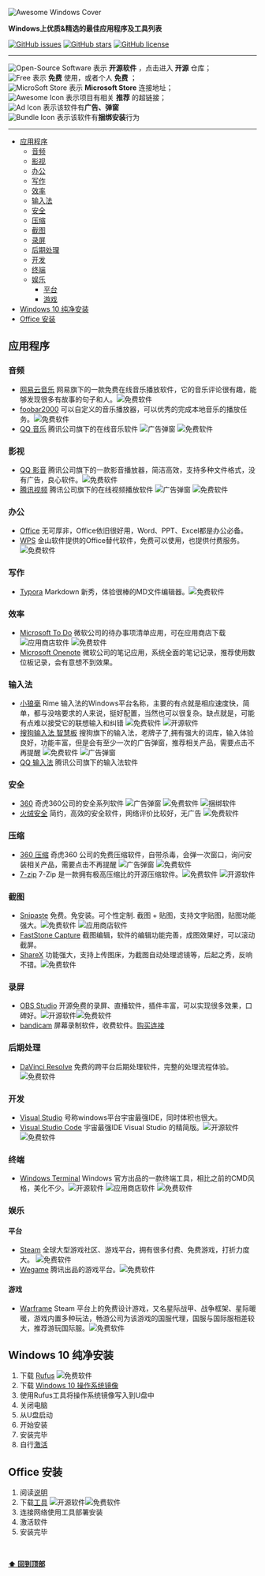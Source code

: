 ![Awesome Windows Cover](https://github.com/allinu/Awesome-Windows/blob/master/images/Github%20Cover-Awesome%20Windows.png?raw=true)

**Windows上优质&精选的最佳应用程序及工具列表**

[![GitHub issues](https://img.shields.io/github/issues/allinu/Awesome-Windows)](https://github.com/allinu/Awesome-Windows/issues)
[![GitHub stars](https://img.shields.io/github/stars/allinu/Awesome-Windows)](https://github.com/allinu/Awesome-Windows/stargazers)
[![GitHub license](https://img.shields.io/github/license/allinu/Awesome-Windows)](https://github.com/allinu/Awesome-Windows/blob/master/LICENSE)



---

![Open-Source Software][OSS Icon] 表示 **开源软件** ，点击进入 **开源** 仓库；\
![Free][Free Icon] 表示 **免费** 使用，或者个人 **免费** ；\
![MicroSoft Store][App-Store Icon] 表示 **Microsoft Store** 连接地址；\
![Awesome Icon][Awesome Icon] 表示项目有相关 **推荐** 的超链接；\
![Ad Icon][AD Icon] 表示该软件有**广告、弹窗** \
![Bundle Icon][Bundle Icon] 表示该软件有**捆绑安装**行为

---

- [应用程序](#应用程序)
  - [音频](#音频)
  - [影视](#影视)
  - [办公](#办公)
  - [写作](#写作)
  - [效率](#效率)
  - [输入法](#输入法)
  - [安全](#安全)
  - [压缩](#压缩)
  - [截图](#截图)
  - [录屏](#录屏)
  - [后期处理](#后期处理)
  - [开发](#开发)
  - [终端](#终端)
  - [娱乐](#娱乐)
    - [平台](#平台)
    - [游戏](#游戏)
- [Windows 10 纯净安装](#windows-10-纯净安装)
- [Office 安装](#office-安装)

## 应用程序

### 音频

* [网易云音乐](https://music.163.com/) 网易旗下的一款免费在线音乐播放软件，它的音乐评论很有趣，能够发现很多有故事的句子和人。![][Free Icon]
* [foobar2000](https://www.foobar2000.org/) 可以自定义的音乐播放器，可以优秀的完成本地音乐的播放任务。![][Free Icon]
* [QQ 音乐](https://y.qq.com/) 腾讯公司旗下的在线音乐软件 ![][AD Icon] ![][Free Icon]
  

### 影视

* [QQ 影音](https://player.qq.com/) 腾讯公司旗下的一款影音播放器，简洁高效，支持多种文件格式，没有广告，良心软件。![][Free Icon]
* [腾讯视频](https://v.qq.com/) 腾讯公司旗下的在线视频播放软件  ![][AD Icon] ![][Free Icon]

### 办公

* [Office](https://www.office.com/) 无可厚非，Office依旧很好用，Word、PPT、Excel都是办公必备。
* [WPS](https://www.wps.cn/) 金山软件提供的Office替代软件，免费可以使用，也提供付费服务。![][Free Icon]

### 写作

* [Typora](https://typora.io/) Markdown 新秀，体验很棒的MD文件编辑器。![][Free Icon]

### 效率

* [Microsoft To Do](https://todo.microsoft.com/tasks/) 微软公司的待办事项清单应用，可在应用商店下载 ![][App-Store Icon] ![][Free Icon]
* [Microsoft Onenote](https://www.microsoft.com/zh-cn/microsoft-365/onenote/digital-note-taking-app?ms.url=onenotecom&rtc=1) 微软公司的笔记应用，系统全面的笔记记录，推荐使用数位板记录，会有意想不到效果。

### 输入法

* [小狼毫](https://rime.im/) Rime 输入法的Windows平台名称，主要的有点就是相应速度快，简单，都与没啥要求的人来说，挺好配置，当然也可以很复杂。缺点就是，可能有点难以接受它的联想输入和纠错  ![][Free Icon] ![][OSS Icon]
* [搜狗输入法 智慧板](https://pinyin.sogou.com/zhihui/) 搜狗旗下的输入法，老牌子了,拥有强大的词库，输入体验良好，功能丰富，但是会有至少一次的广告弹窗，推荐相关产品，需要点击不再提醒 ![][Free Icon] ![][AD Icon]
* [QQ 输入法](http://qq.pinyin.cn/) 腾讯公司旗下的输入法软件

### 安全

* [360](https://www.360.cn/) 奇虎360公司的安全系列软件 ![][AD Icon] ![][Free Icon] ![][Bundle Icon]
* [火绒安全](https://www.huorong.cn/) 简约，高效的安全软件，网络评价比较好，无广告 ![][Free Icon]

### 压缩

* [360 压缩](https://yasuo.360.cn/) 奇虎360 公司的免费压缩软件，自带杀毒，会弹一次窗口，询问安装相关产品，需要点击不再提醒 ![][AD Icon] ![][Free Icon]
* [7-zip](https://sparanoid.com/lab/7z/) 7-Zip 是一款拥有极高压缩比的开源压缩软件。![][Free Icon] ![][OSS Icon]

### 截图

* [Snipaste](https://zh.snipaste.com/) 免费。免安装。可个性定制. 截图 + 贴图，支持文字贴图，贴图功能强大。![][Free Icon] ![][App-Store Icon]
* [FastStone Capture](https://www.faststone.org/FSCaptureDownload.htm) 截图编辑，软件的编辑功能完善，成图效果好，可以滚动截屏。
* [ShareX](https://getsharex.com/) 功能强大，支持上传图床，为截图自动处理滤镜等，后起之秀，反响不错。![][Free Icon]

### 录屏

* [OBS Studio](https://obsproject.com/) 开源免费的录屏、直播软件，插件丰富，可以实现很多效果，口碑好。![][OSS Icon]![][Free Icon]
* [bandicam](https://www.bandicam.cn/) 屏幕录制软件，收费软件。[购买连接](https://www.bandicam.cn/buy/)

### 后期处理

* [DaVinci Resolve](https://www.blackmagicdesign.com/products/davinciresolve/) 免费的跨平台后期处理软件，完整的处理流程体验。![][Free Icon]

### 开发

* [Visual Studio](https://visualstudio.microsoft.com/zh-hans/) 号称windows平台宇宙最强IDE，同时体积也很大。
* [Visual Studio Code](https://code.visualstudio.com/) 宇宙最强IDE Visual Studio 的精简版。![][OSS Icon]![][Free Icon]

### 终端

* [Windows Terminal](https://aka.ms/terminal) Windows 官方出品的一款终端工具，相比之前的CMD风格，美化不少。![][OSS Icon] ![][App-Store Icon] ![][Free Icon]

### 娱乐

#### 平台

- [Steam](https://store.steampowered.com/) 全球大型游戏社区、游戏平台，拥有很多付费、免费游戏，打折力度大。 ![][Free Icon]
- [Wegame](https://www.wegame.com.cn/) 腾讯出品的游戏平台。![][Free Icon]

#### 游戏

* [Warframe](https://www.warframe.com/) Steam 平台上的免费设计游戏，又名星际战甲、战争框架、星际暖暖，游戏内置多种玩法，畅游公司为该游戏的国服代理，国服与国际服相差较大，推荐游玩国际服。![][Free Icon]


## Windows 10 纯净安装

1. 下载 [Rufus](https://rufus.ie/) ![][Free Icon]
2. 下载 [Windows 10 操作系统镜像](https://msdn.itellyou.cn/)
3. 使用Rufus工具将操作系统镜像写入到U盘中
4. 关闭电脑
5. 从U盘启动
6. 开始安装
7. 安装完毕
8. 自行[激活](http://www.yishimei.cn/)

## Office 安装

1. 阅读[说明](https://www.coolhub.top/)
2. 下载[工具](https://www.coolhub.top/archives/42) ![][OSS Icon]![][Free Icon]
3. 连接网络使用工具部署安装
4. 激活软件
5. 安装完毕

<br />


**[⬆ 回到顶部](#应用程序)**



[OSS Icon]: https://raw.githubusercontent.com/allinu/Awesome-Windows/master/images/open%20source%20iniciati.svg "开源软件"
[Free Icon]: https://raw.githubusercontent.com/allinu/Awesome-Windows/master/images/free.svg "免费软件"
[App-Store Icon]: https://raw.githubusercontent.com/allinu/Awesome-Windows/master/images/microsoft%20store.svg "应用商店软件"
[Awesome Icon]: https://raw.githubusercontent.com/allinu/Awesome-Windows/master/images/awesome.svg "推荐介绍"
[AD Icon]: https://raw.githubusercontent.com/allinu/Awesome-Windows/master/images/da.svg "广告弹窗"
[Bundle Icon]: https://raw.githubusercontent.com/allinu/Awesome-Windows/master/images/warning%20.svg "捆绑软件"
